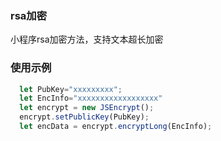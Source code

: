 ### rsa加密
小程序rsa加密方法，支持文本超长加密

### 使用示例
```js
  let PubKey="xxxxxxxxx";
  let EncInfo="xxxxxxxxxxxxxxxxxx"
  let encrypt = new JSEncrypt();
  encrypt.setPublicKey(PubKey);
  let encData = encrypt.encryptLong(EncInfo);
```
